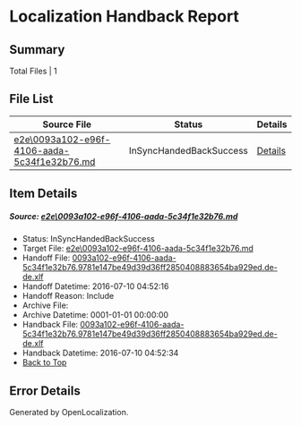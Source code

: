 # <a name='report-top'></a> Localization Handback Report

## Summary
 Total Files | 1

## File List
 Source File | Status | Details 
 ----------- | ------ | ------- 
 [e2e\0093a102-e96f-4106-aada-5c34f1e32b76.md](https://github.com/OpenLocalizationTestOrg/oltest/blob/d10454d852f279808df55e86b7ff38b7ff69c952/e2e/0093a102-e96f-4106-aada-5c34f1e32b76.md) | InSyncHandedBackSuccess | [Details](#6a7057d1f60aaa1b88269c522ae2657b746eefdc1)

## Item Details
##### <a name='6a7057d1f60aaa1b88269c522ae2657b746eefdc1'></a> Source: [e2e\0093a102-e96f-4106-aada-5c34f1e32b76.md](https://github.com/OpenLocalizationTestOrg/oltest/blob/d10454d852f279808df55e86b7ff38b7ff69c952/e2e/0093a102-e96f-4106-aada-5c34f1e32b76.md)
* Status: InSyncHandedBackSuccess
* Target File: [e2e\0093a102-e96f-4106-aada-5c34f1e32b76.md](https://github.com/OpenLocalizationTestOrg/oltest-dede-fly/blob/9c1c7a40bde223fd7e0b8979e6773e5323c64c10/e2e/0093a102-e96f-4106-aada-5c34f1e32b76.md)
* Handoff File: [0093a102-e96f-4106-aada-5c34f1e32b76.9781e147be49d39d36ff2850408883654ba929ed.de-de.xlf](https://github.com/OpenLocalizationTestOrg/olhandoff-e2e/blob/23d326db18457949933e1485c361e1c54ae5372a/ol-handoff/OpenLocalizationTestOrg/oltest-dede-fly/ci/ht/0093a102-e96f-4106-aada-5c34f1e32b76.9781e147be49d39d36ff2850408883654ba929ed.de-de.xlf)
* Handoff Datetime: 2016-07-10 04:52:16
* Handoff Reason: Include
* Archive File: 
* Archive Datetime: 0001-01-01 00:00:00
* Handback File: [0093a102-e96f-4106-aada-5c34f1e32b76.9781e147be49d39d36ff2850408883654ba929ed.de-de.xlf](https://github.com/OpenLocalizationTestOrg/olhandback-e2e/blob/69101e1b5d012c66eadac37c71ea65a657e0e80a/ol-handback/OpenLocalizationTestOrg/oltest-dede-fly/ci/ht/0093a102-e96f-4106-aada-5c34f1e32b76.9781e147be49d39d36ff2850408883654ba929ed.de-de.xlf)
* Handback Datetime: 2016-07-10 04:52:34
* [Back to Top](#report-top)


## Error Details

Generated by OpenLocalization.
